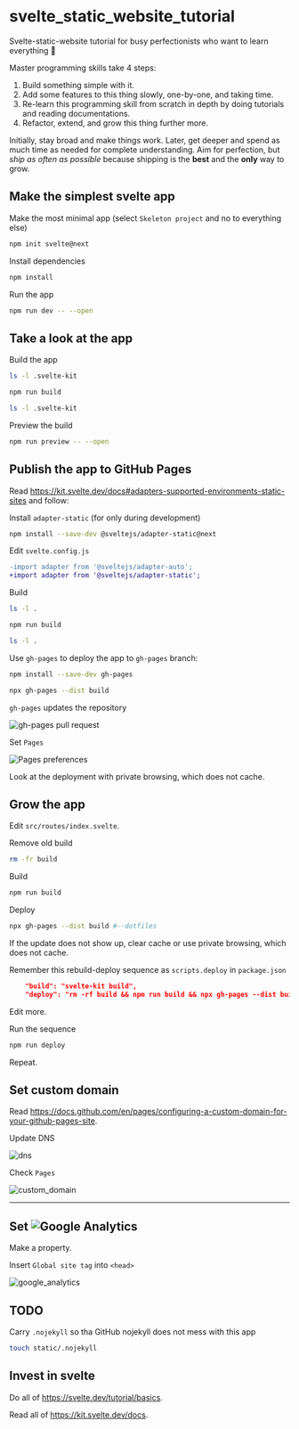 # svelte_static_website_tutorial

Svelte-static-website tutorial for busy perfectionists who want to learn everything :school_satchel:

Master programming skills take 4 steps:

1. Build something simple with it.
2. Add some features to this thing slowly, one-by-one, and taking time.
3. Re-learn this programming skill from scratch in depth by doing tutorials and reading documentations.
4. Refactor, extend, and grow this thing further more.

Initially, stay broad and make things work.
Later, get deeper and spend as much time as needed for complete understanding.
Aim for perfection, but _ship as often as possible_ because shipping is the **best** and the **only** way to grow.

## Make the simplest svelte app

Make the most minimal app (select `Skeleton project` and no to everything else)

```bash
npm init svelte@next
```

Install dependencies

```bash
npm install
```

Run the app

```bash
npm run dev -- --open
```

## Take a look at the app

Build the app

```bash
ls -l .svelte-kit
```

```bash
npm run build
```

```bash
ls -l .svelte-kit
```

Preview the build

```bash
npm run preview -- --open
```

## Publish the app to GitHub Pages

Read https://kit.svelte.dev/docs#adapters-supported-environments-static-sites and follow:

Install `adapter-static` (for only during development)

```bash
npm install --save-dev @sveltejs/adapter-static@next
```

Edit `svelte.config.js`

```diff
-import adapter from '@sveltejs/adapter-auto';
+import adapter from '@sveltejs/adapter-static';
```

Build

```bash
ls -l .
```

```bash
npm run build
```

```bash
ls -l .
```

Use `gh-pages` to deploy the app to `gh-pages` branch:

```bash
npm install --save-dev gh-pages
```

```bash
npx gh-pages --dist build
```

`gh-pages` updates the repository

![gh-pages pull request](gh_pages_pull_request.png)

Set `Pages`

![Pages preferences](pages_preferences.png)

Look at the deployment with private browsing, which does not cache.

## Grow the app

Edit `src/routes/index.svelte`.

Remove old build

```bash
rm -fr build
```

Build

```bash
npm run build
```

Deploy

```bash
npx gh-pages --dist build #--dotfiles
```

If the update does not show up, clear cache or use private browsing, which does not cache.

Remember this rebuild-deploy sequence as `scripts.deploy` in `package.json`

```json
    "build": "svelte-kit build",
    "deploy": "rm -rf build && npm run build && npx gh-pages --dist build",
```

Edit more.

Run the sequence

```bash
npm run deploy
```

Repeat.

## Set custom domain

Read https://docs.github.com/en/pages/configuring-a-custom-domain-for-your-github-pages-site.

Update DNS

![dns](dns.png)

Check `Pages`

![custom_domain](pages_custom_domain.png)

---

## Set ![Google Analytics](https://analytics.google.com)

Make a property.

Insert `Global site tag` into `<head>`

![google_analytics](google_analytics.png)

## TODO

Carry `.nojekyll` so tha GitHub nojekyll does not mess with this app

```bash
touch static/.nojekyll
```

## Invest in svelte

Do all of https://svelte.dev/tutorial/basics.

Read all of https://kit.svelte.dev/docs.
